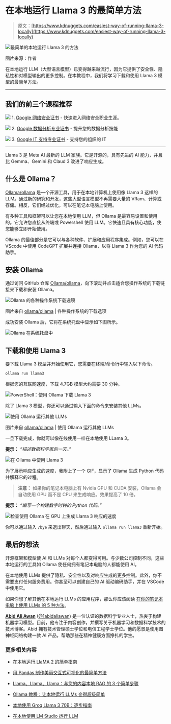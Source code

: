 # 在本地运行 Llama 3 的最简单方法

> 原文：[https://www.kdnuggets.com/easiest-way-of-running-llama-3-locally](https://www.kdnuggets.com/easiest-way-of-running-llama-3-locally)

![最简单的本地运行 Llama 3 的方法](../Images/39060dd5295993a6ff5cdf6171b3a640.png)

图片来源：作者

在本地运行 LLM（大型语言模型）已变得越来越流行，因为它提供了安全性、隐私性和对模型输出的更多控制。在本教程中，我们将学习下载和使用 Llama 3 模型的最简单方法。

* * *

## 我们的前三个课程推荐

![](../Images/0244c01ba9267c002ef39d4907e0b8fb.png) 1\. [Google 网络安全证书](https://www.kdnuggets.com/google-cybersecurity) - 快速进入网络安全职业生涯。

![](../Images/e225c49c3c91745821c8c0368bf04711.png) 2\. [Google 数据分析专业证书](https://www.kdnuggets.com/google-data-analytics) - 提升您的数据分析技能

![](../Images/0244c01ba9267c002ef39d4907e0b8fb.png) 3\. [Google IT 支持专业证书](https://www.kdnuggets.com/google-itsupport) - 支持您的组织的 IT

* * *

Llama 3 是 Meta AI 最新的 LLM 家族。它是开源的，具有先进的 AI 能力，并且比 Gemma、Gemini 和 Claud 3 改进了响应生成。

## 什么是 Ollama？

[Ollama/ollama](https://github.com/ollama/ollama) 是一个开源工具，用于在本地计算机上使用像 Llama 3 这样的 LLM。通过新的研究和开发，这些大型语言模型不再需要大量的 VRam、计算或存储。相反，它们经过优化，可以在笔记本电脑上使用。

有多种工具和框架可以让您在本地使用 LLM，但 Ollama 是最容易设置和使用的。它允许您直接从终端或 Powershell 使用 LLM。它快速且具有核心功能，使您能够立即开始使用。

Ollama 的最佳部分是它可以与各种软件、扩展和应用程序集成。例如，您可以在 VScode 中使用 CodeGPT 扩展并连接 Ollama，以将 Llama 3 作为您的 AI 代码助手。

## 安装 Ollama

通过访问 GitHub 仓库 [Ollama/ollama](https://github.com/ollama/ollama)，向下滚动并点击适合您操作系统的下载链接来下载和安装 Ollama。

![Ollama 的各种操作系统下载选项](../Images/6e8b4e26d87d3166233ef73014ddd816.png)

图片来自 [ollama/ollama](https://github.com/ollama/ollama) | 各种操作系统的下载选项

成功安装 Ollama 后，它将在系统托盘中显示如下图所示。

![Ollama 在系统托盘中](../Images/2f89a1204d44f371b2c87bcdc44c667b.png)

## 下载和使用 Llama 3

要下载 Llama 3 模型并开始使用它，您需要在终端/命令行中输入以下命令。

```py
ollama run llama3
```

根据您的互联网速度，下载 4.7GB 模型大约需要 30 分钟。

![PowerShell：使用 Ollama 下载 Llama 3](../Images/5723d8bfd58789ad1627b12f584e983f.png)

除了 Llama 3 模型，你还可以通过输入下面的命令来安装其他 LLMs。

![使用 Ollama 运行其他 LLMs](../Images/ed95b36b560e7818b171650123da7288.png)

图片来自 [ollama/ollama](https://github.com/ollama/ollama) | 使用 Ollama 运行其他 LLMs

一旦下载完成，你就可以像在线使用一样在本地使用 LLama 3。

**提示：** *“描述数据科学家的一天。”*

![在 Ollama 中使用 Llama 3](../Images/0988f34affd21f6b2648f83ad2ac06e2.png)

为了展示响应生成的速度，我附上了一个 GIF，显示了 Ollama 生成 Python 代码并解释它的过程。

> **注意：** 如果你的笔记本电脑上有 Nvidia GPU 和 CUDA 安装，Ollama 会自动使用 GPU 而不是 CPU 来生成响应。效果提高了 10 倍。

**提示：** *“编写一个构建数字时钟的 Python 代码。”*

![检查使用 Ollama 在 GPU 上生成 Llama 3 响应的速度](../Images/413943f3b41ecb21cc7e968434a65a19.png)

你可以通过输入 `/bye` 来退出聊天，然后通过输入 `ollama run llama3` 重新开始。

## 最后的想法

开源框架和模型使 AI 和 LLMs 对每个人都变得可用。与少数公司控制不同，这些本地运行的工具如 Ollama 使任何拥有笔记本电脑的人都能使用 AI。

在本地使用 LLMs 提供了隐私、安全性以及对响应生成的更多控制。此外，你不需要支付任何服务费用。你甚至可以创建自己的 AI 驱动编码助手，并在 VSCode 中使用它。

如果你想了解其他在本地运行 LLMs 的应用程序，那么你应该阅读 [在你的笔记本电脑上使用 LLMs 的 5 种方法](/5-ways-to-use-llms-on-your-laptop)。

[](https://www.polywork.com/kingabzpro)****[Abid Ali Awan](https://www.polywork.com/kingabzpro)**** ([@1abidaliawan](https://www.linkedin.com/in/1abidaliawan)) 是一位认证的数据科学专业人士，热衷于构建机器学习模型。目前，他专注于内容创作，并撰写关于机器学习和数据科学技术的技术博客。Abid 拥有技术管理硕士学位和电信工程学士学位。他的愿景是使用图神经网络构建一款 AI 产品，帮助那些在精神健康方面挣扎的学生。

### 更多相关内容

+   [在本地运行 LlaMA 2 的简单指南](https://www.kdnuggets.com/a-simple-guide-to-running-llama-2-locally)

+   [用 Pandas 制作美丽交互式可视化的最简单方法](https://www.kdnuggets.com/2021/12/easiest-way-make-beautiful-interactive-visualizations-pandas.html)

+   [Llama、Llama、Llama：与您的内容本地 RAG 的 3 个简单步骤](https://www.kdnuggets.com/3-simple-steps-to-local-rag-with-your-content)

+   [Ollama 教程：让本地运行 LLMs 变得超级简单](https://www.kdnuggets.com/ollama-tutorial-running-llms-locally-made-super-simple)

+   [本地使用 Groq Llama 3 70B：逐步指南](https://www.kdnuggets.com/using-groq-llama-3-70b-locally-step-by-step-guide)

+   [在本地使用 LM Studio 运行 LLM](https://www.kdnuggets.com/run-an-llm-locally-with-lm-studio)

